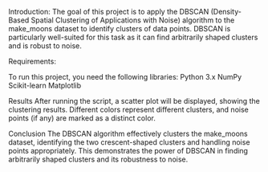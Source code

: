 Introduction:
The goal of this project is to apply the DBSCAN (Density-Based Spatial Clustering of Applications with Noise) algorithm to the make_moons dataset
to identify clusters of data points. DBSCAN is particularly well-suited for this task as it can find arbitrarily shaped clusters and is robust to noise.

Requirements:

To run this project, you need the following libraries:
Python 3.x
NumPy
Scikit-learn
Matplotlib

Results
After running the script, a scatter plot will be displayed, showing the clustering results. Different colors represent different clusters, 
and noise points (if any) are marked as a distinct color.


Conclusion
The DBSCAN algorithm effectively clusters the make_moons dataset, identifying the two crescent-shaped clusters and handling noise points appropriately.
This demonstrates the power of DBSCAN in finding arbitrarily shaped clusters and its robustness to noise.
